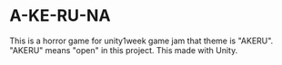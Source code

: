 # A-KE-RU-NA

This is a horror game for unity1week game jam that theme is "AKERU".
"AKERU" means "open" in this project.
This made with Unity.